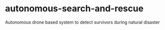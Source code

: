 # autonomous-search-and-rescue
Autonomous drone based system to detect survivors during natural disaster
